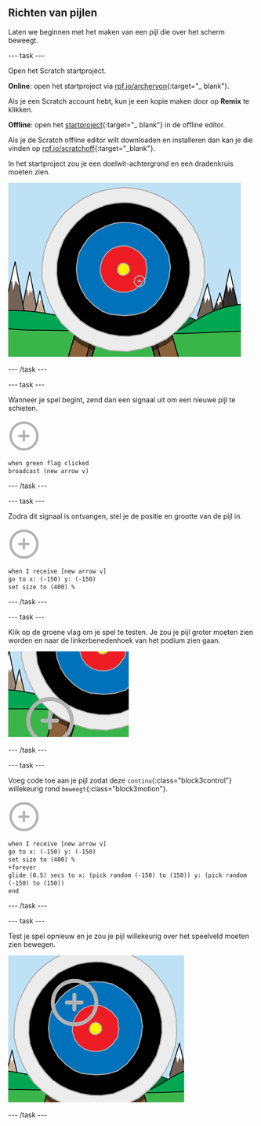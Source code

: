 ## Richten van pijlen

Laten we beginnen met het maken van een pijl die over het scherm beweegt.

\--- task \---

Open het Scratch startproject.

**Online**: open het startproject via [rpf.io/archeryon](http://rpf.io/archeryon){:target="_ blank"}.

Als je een Scratch account hebt, kun je een kopie maken door op **Remix** te klikken.

**Offline**: open het [startproject](http://rpf.io/p/en/archery-go){:target="_ blank"} in de offline editor.

Als je de Scratch offline editor wilt downloaden en installeren dan kan je die vinden op [rpf.io/scratchoff](http://rpf.io/scratchoff){:target="_blank"}.

In het startproject zou je een doelwit-achtergrond en een dradenkruis moeten zien.

![startprojecten](images/archery-starter.png)

\--- /task \---

\--- task \---

Wanneer je spel begint, zend dan een signaal uit om een nieuwe pijl te schieten.

![doelwit sprite](images/target-sprite.png)

```blocks3
when green flag clicked
broadcast (new arrow v)
```

\--- /task \---

\--- task \---

Zodra dit signaal is ontvangen, stel je de positie en grootte van de pijl in.

![doelwit sprite](images/target-sprite.png)

```blocks3
when I receive [new arrow v]
go to x: (-150) y: (-150)
set size to (400) %
```

\--- /task \---

\--- task \---

Klik op de groene vlag om je spel te testen. Je zou je pijl groter moeten zien worden en naar de linkerbenedenhoek van het podium zien gaan.

![grotere doelwit sprite linksonder op het podium](images/archery-start-test.png)

\--- /task \---

\--- task \---

Voeg code toe aan je pijl zodat deze `continu`{:class="block3control"} willekeurig rond `beweegt`{:class="block3motion"}.

![doelwit sprite](images/target-sprite.png)

```blocks3
when I receive [new arrow v]
go to x: (-150) y: (-150)
set size to (400) %
+forever
glide (0.5) secs to x: (pick random (-150) to (150)) y: (pick random (-150) to (150))
end
```

\--- /task \---

\--- task \---

Test je spel opnieuw en je zou je pijl willekeurig over het speelveld moeten zien bewegen.

![doelwit in een andere positie](images/archery-glide-test.png)

\--- /task \---